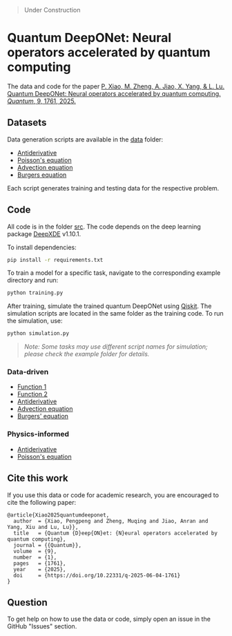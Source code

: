 > Under Construction

# Quantum DeepONet: Neural operators accelerated by quantum computing

The data and code for the paper [P. Xiao, M. Zheng, A. Jiao, X. Yang, & L. Lu. Quantum DeepONet: Neural operators accelerated by quantum computing. *Quantum*, 9, 1761, 2025.](https://doi.org/10.22331/q-2025-06-04-1761)

## Datasets

Data generation scripts are available in the [data](data) folder:

- [Antiderivative](data/ode_generation.py)
- [Poisson's equation](data/poisson_generation.py)
- [Advection equation](data/advection_generation.py)
- [Burgers equation](data/burgers_generation.py)

Each script generates training and testing data for the respective problem.

## Code

All code is in the folder [src](src). The code depends on the deep learning package [DeepXDE](https://github.com/lululxvi/deepxde) v1.10.1. 

To install dependencies: 

```bash
pip install -r requirements.txt
```

To train a model for a specific task, navigate to the corresponding example directory and run:

```bash
python training.py
```

After training, simulate the trained quantum DeepONet using [Qiskit](https://www.ibm.com/quantum/qiskit). The simulation scripts are located in the same folder as the training code. To run the simulation, use:

```bash
python simulation.py
```
> *Note: Some tasks may use different script names for simulation; please check the example folder for details.*


### Data-driven

- [Function 1](src/data_driven/simple_function)
- [Function 2](src/data_driven/complex_function)
- [Antiderivative](src/data_driven/antiderivative)
- [Advection equation](src/data_driven/advection)
- [Burgers' equation](src/data_driven/burgers)

### Physics-informed

- [Antiderivative](src/physics_informed/antiderivative/)
- [Poisson's equation](src/physics_informed/poisson/)

## Cite this work

If you use this data or code for academic research, you are encouraged to cite the following paper:

```
@article{Xiao2025quantumdeeponet,
  author  = {Xiao, Pengpeng and Zheng, Muqing and Jiao, Anran and Yang, Xiu and Lu, Lu}},
  title   = {Quantum {D}eep{ON}et: {N}eural operators accelerated by quantum computing}, 
  journal = {{Quantum}},
  volume  = {9},
  number  = {1},
  pages   = {1761},
  year    = {2025},
  doi     = {https://doi.org/10.22331/q-2025-06-04-1761}
}
```

## Question

To get help on how to use the data or code, simply open an issue in the GitHub "Issues" section.

